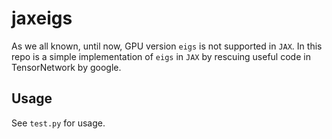 # jaxeigs

As we all known, until now, GPU version `eigs` is not supported in `JAX`. In this repo is a simple implementation of `eigs` in `JAX` by rescuing useful code in TensorNetwork by google.

## Usage

See `test.py` for usage.